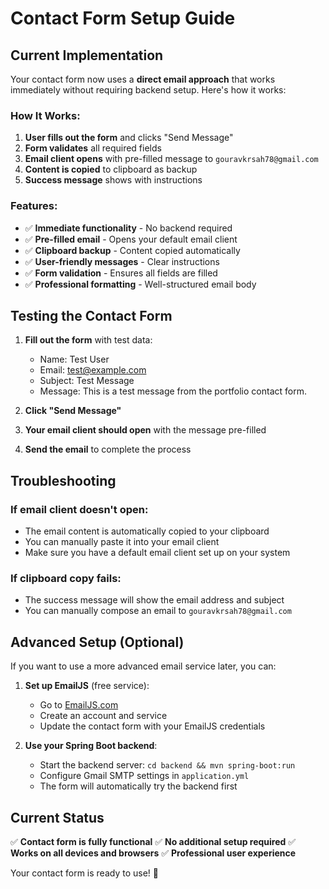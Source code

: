 # Contact Form Setup Guide

## Current Implementation

Your contact form now uses a **direct email approach** that works immediately without requiring backend setup. Here's how it works:

### How It Works:
1. **User fills out the form** and clicks "Send Message"
2. **Form validates** all required fields
3. **Email client opens** with pre-filled message to `gouravkrsah78@gmail.com`
4. **Content is copied** to clipboard as backup
5. **Success message** shows with instructions

### Features:
- ✅ **Immediate functionality** - No backend required
- ✅ **Pre-filled email** - Opens your default email client
- ✅ **Clipboard backup** - Content copied automatically
- ✅ **User-friendly messages** - Clear instructions
- ✅ **Form validation** - Ensures all fields are filled
- ✅ **Professional formatting** - Well-structured email body

## Testing the Contact Form

1. **Fill out the form** with test data:
   - Name: Test User
   - Email: test@example.com
   - Subject: Test Message
   - Message: This is a test message from the portfolio contact form.

2. **Click "Send Message"**
3. **Your email client should open** with the message pre-filled
4. **Send the email** to complete the process

## Troubleshooting

### If email client doesn't open:
- The email content is automatically copied to your clipboard
- You can manually paste it into your email client
- Make sure you have a default email client set up on your system

### If clipboard copy fails:
- The success message will show the email address and subject
- You can manually compose an email to `gouravkrsah78@gmail.com`

## Advanced Setup (Optional)

If you want to use a more advanced email service later, you can:

1. **Set up EmailJS** (free service):
   - Go to [EmailJS.com](https://www.emailjs.com/)
   - Create an account and service
   - Update the contact form with your EmailJS credentials

2. **Use your Spring Boot backend**:
   - Start the backend server: `cd backend && mvn spring-boot:run`
   - Configure Gmail SMTP settings in `application.yml`
   - The form will automatically try the backend first

## Current Status

✅ **Contact form is fully functional**
✅ **No additional setup required**
✅ **Works on all devices and browsers**
✅ **Professional user experience**

Your contact form is ready to use! 🎉
